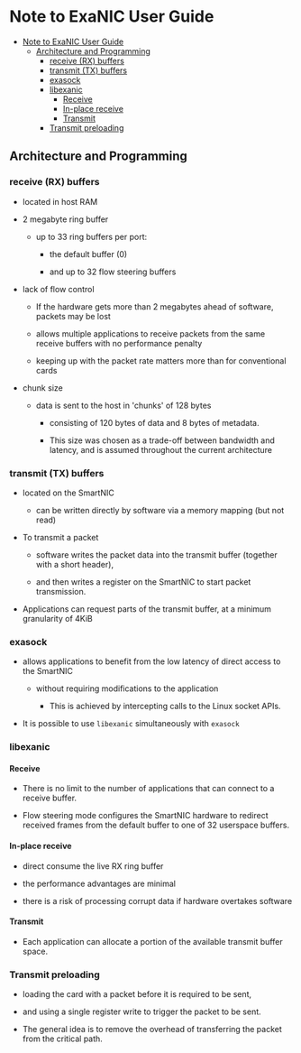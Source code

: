 # Note to ExaNIC User Guide

- [Note to ExaNIC User Guide](#note-to-exanic-user-guide)
  - [Architecture and Programming](#architecture-and-programming)
    - [receive (RX) buffers](#receive-rx-buffers)
    - [transmit (TX) buffers](#transmit-tx-buffers)
    - [exasock](#exasock)
    - [libexanic](#libexanic)
      - [Receive](#receive)
      - [In-place receive](#in-place-receive)
      - [Transmit](#transmit)
    - [Transmit preloading](#transmit-preloading)

## Architecture and Programming

### receive (RX) buffers

- located in host RAM

- 2 megabyte ring buffer

  - up to 33 ring buffers per port: 

    - the default buffer (0)

    - and up to 32 flow steering buffers

- lack of flow control

  - If the hardware gets more than 2 megabytes ahead of software, packets may be lost

  - allows multiple applications to receive packets from the same receive buffers with no performance penalty

  - keeping up with the packet rate matters more than for conventional cards

- chunk size

  - data is sent to the host in 'chunks' of 128 bytes

    - consisting of 120 bytes of data and 8 bytes of metadata.

    - This size was chosen as a trade-off between bandwidth and latency, and is assumed throughout the current architecture

### transmit (TX) buffers

- located on the SmartNIC

  - can be written directly by software via a memory mapping (but not read)

- To transmit a packet

  - software writes the packet data into the transmit buffer (together with a short header),

  - and then writes a register on the SmartNIC to start packet transmission.

- Applications can request parts of the transmit buffer, at a minimum granularity of 4KiB

### exasock

- allows applications to benefit from the low latency of direct access to the SmartNIC

  - without requiring modifications to the application

    - This is achieved by intercepting calls to the Linux socket APIs.

- It is possible to use `libexanic` simultaneously with `exasock`

### libexanic

#### Receive

- There is no limit to the number of applications that can connect to a receive buffer.

- Flow steering mode configures the SmartNIC hardware to redirect received frames from the default buffer to one of 32 userspace buffers.

#### In-place receive

  - direct consume the live RX ring buffer

  - the performance advantages are minimal

  - there is a risk of processing corrupt data if hardware overtakes software

#### Transmit

- Each application can allocate a portion of the available transmit buffer space.

### Transmit preloading

- loading the card with a packet before it is required to be sent,

- and using a single register write to trigger the packet to be sent.

- The general idea is to remove the overhead of transferring the packet from the critical path.















